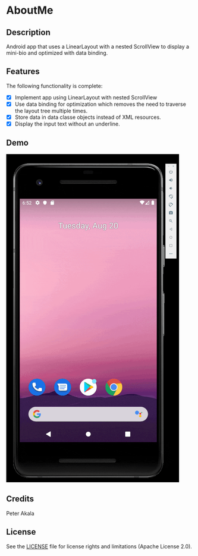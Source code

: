 # AboutMe

## Description

Android app that uses a LinearLayout with a nested ScrollView to display a mini-bio and optimized with data binding.

## Features

The following functionality is complete:

* [x] Implement app using LinearLayout with nested ScrollView
* [x] Use data binding for optimization which removes the need to traverse the layout tree multiple times.
* [x] Store data in data classe objects instead of XML resources.
* [x] Display the input text without an underline.

## Demo

<img src='about_me_demo.gif' title='AboutMe animated demo' width='' alt='AboutMe demo' />

## Credits

Peter Akala

## License

See the [LICENSE](LICENSE.md) file for license rights and limitations (Apache License 2.0).
